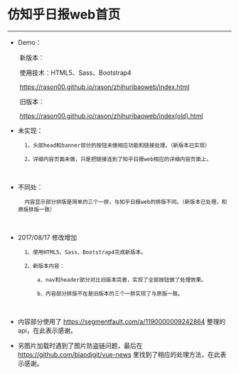 # 仿知乎日报web首页

---
   
- Demo：   

        新版本：

        使用技术：HTML5、Sass、Bootstrap4

        https://rason00.github.io/rason/zhihuribaoweb/index.html
        
        旧版本：
        
        https://rason00.github.io/rason/zhihuribaoweb/index(old).html

- 未实现：
    
        1，头部head和banner部分的按钮未做相应功能和链接处理。（新版本已实现）

        2，详细内容页面未做，只是把链接连到了知乎日报web相应的详细内容页面上。
    
- 不同处：
    
        内容显示部分排版是简单的三个一排，与知乎日报web的排版不同。（新版本已处理，和原版排版一致）
         
- 2017/08/17 修改增加

        1、使用HTML5、Sass、Bootstrap4完成新版本。

        2、新版本内容：

            a、nav和header部分对比旧版本完善，实现了全部按钮做了处理效果。

            b、内容部分排版不在是旧版本的三个一排实现了与原版一致。
  
- 内容部分使用了 https://segmentfault.com/a/1190000009242864 整理的api，在此表示感谢。 

- 另图片加载时遇到了图片防盗链问题，最后在 https://github.com/biaodigit/vue-news 里找到了相应的处理方法，在此表示感谢。 


